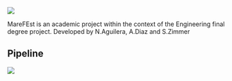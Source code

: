 ![](https://github.com/Peregalli/MareFEst/blob/release/v1/data/logo_2.png)

MareFEst is an academic project within the context of the Engineering final degree project. 
Developed by N.Aguilera, A.Diaz and S.Zimmer

## Pipeline
![](https://github.com/Peregalli/MareFEst/blob/release/v1/data/workflow.png)
